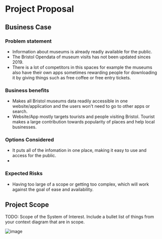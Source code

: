 # Project Proposal

## Business Case

### Problem statement
- Information about museums is already readly available for the public. 
- The Bristol Opendata of museum visits has not been updated sinces 2019.
- There is a lot of competitors in this spaces for example the museums also have their own apps sometimes rewarding people for downloading it by giving things such as free coffee or free entry tickets.

### Business benefits
- Makes all Bristol museums data readily accessible in one website/application and the users won't need to go to other apps or search. 
- Website/App mostly targets tourists and people visiting Bristol. Tourist makes a large contribution towards popularity of places and help local businesses. 

### Options Considered
- It puts all of the infomation in one place, making it easy to use and access for the public.
-  
### Expected Risks
- Having too large of a scope or getting too complex, which will work against the goal of ease and availability.
## Project Scope
TODO: Scope of the System of Interest. Include a bullet list of things from your context diagram that are in scope.

![image](https://user-images.githubusercontent.com/110387603/198564858-73a76da1-ce7d-4899-9f73-d238caffccc8.png)

